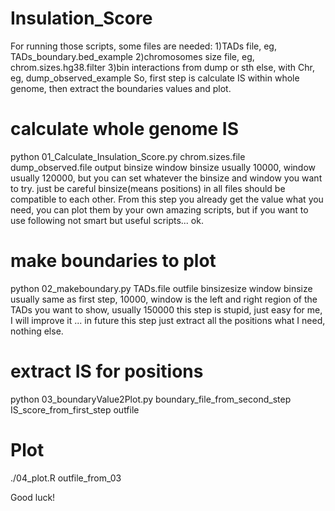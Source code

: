 # Insulation_Score
For running those scripts, some files are needed:
1)TADs file, eg, TADs_boundary.bed_example
2)chromosomes size file, eg, chrom.sizes.hg38.filter
3)bin interactions from dump or sth else, with Chr, eg, dump_observed_example
So, first step is calculate IS within whole genome, then extract the boundaries values and plot. 
# calculate whole genome IS
python 01_Calculate_Insulation_Score.py chrom.sizes.file  dump_observed.file output binsize window
binsize usually 10000, window usually 120000, but you can set whatever the binsize and window you want to try. just be careful binsize(means positions) in all files should be compatible to each other.
From this step you already get the value what you need, you can plot them by your own amazing scripts, but if you want to use following not smart but useful scripts... ok.
# make boundaries to plot
python 02_makeboundary.py TADs.file outfile binsizesize window
binsize usually same as first step, 10000, window is the left and right region of the TADs you want to show, usually 150000
this step is stupid, just easy for me, I will improve it ... in future
this step just extract all the positions what I need, nothing else.
# extract IS for positions 
python 03_boundaryValue2Plot.py boundary_file_from_second_step IS_score_from_first_step outfile

# Plot 
./04_plot.R outfile_from_03

Good luck!

